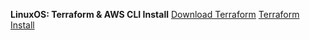 **LinuxOS: Terraform & AWS CLI Install**
    [Download Terraform](https://www.terraform.io/downloads.html)
    [Terraform Install](https://learn.hashicorp.com/tutorials/terraform/install-cli)
